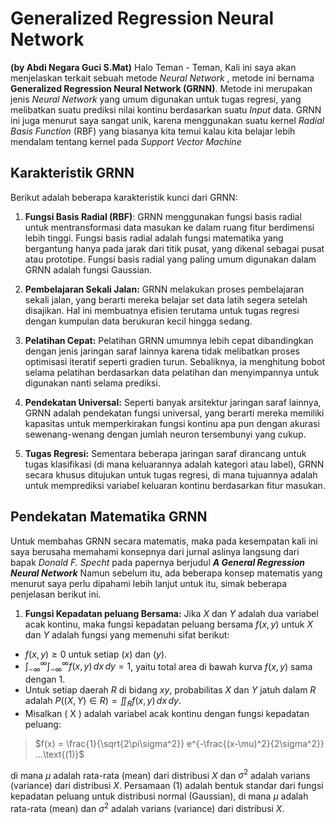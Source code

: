 # **Generalized Regression Neural Network**
**(by Abdi Negara Guci S.Mat)**
Halo Teman - Teman, Kali ini saya akan menjelaskan terkait sebuah metode *Neural Network* , metode ini bernama **Generalized Regression Neural Network (GRNN)**. Metode ini merupakan jenis *Neural Network* yang umum digunakan untuk tugas regresi, yang melibatkan suatu prediksi nilai kontinu berdasarkan suatu *Input* data. GRNN ini juga menurut saya sangat unik, karena menggunakan suatu kernel *Radial Basis Function* (RBF) yang biasanya kita temui kalau kita belajar lebih mendalam tentang kernel pada *Support Vector Machine*

## **Karakteristik GRNN**

Berikut adalah beberapa karakteristik kunci dari GRNN:

1. **Fungsi Basis Radial (RBF)**: GRNN menggunakan fungsi basis radial untuk mentransformasi data masukan ke dalam ruang fitur berdimensi lebih tinggi. Fungsi basis radial adalah fungsi matematika yang bergantung hanya pada jarak dari titik pusat, yang dikenal sebagai pusat atau prototipe. Fungsi basis radial yang paling umum digunakan dalam GRNN adalah fungsi Gaussian.

2. **Pembelajaran Sekali Jalan:** GRNN melakukan proses pembelajaran sekali jalan, yang berarti mereka belajar set data latih segera setelah disajikan. Hal ini membuatnya efisien terutama untuk tugas regresi dengan kumpulan data berukuran kecil hingga sedang.

3. **Pelatihan Cepat:** Pelatihan GRNN umumnya lebih cepat dibandingkan dengan jenis jaringan saraf lainnya karena tidak melibatkan proses optimisasi iteratif seperti gradien turun. Sebaliknya, ia menghitung bobot selama pelatihan berdasarkan data pelatihan dan menyimpannya untuk digunakan nanti selama prediksi.

4. **Pendekatan Universal:** Seperti banyak arsitektur jaringan saraf lainnya, GRNN adalah pendekatan fungsi universal, yang berarti mereka memiliki kapasitas untuk memperkirakan fungsi kontinu apa pun dengan akurasi sewenang-wenang dengan jumlah neuron tersembunyi yang cukup.

5. **Tugas Regresi:** Sementara beberapa jaringan saraf dirancang untuk tugas klasifikasi (di mana keluarannya adalah kategori atau label), GRNN secara khusus ditujukan untuk tugas regresi, di mana tujuannya adalah untuk memprediksi variabel keluaran kontinu berdasarkan fitur masukan.

## **Pendekatan Matematika GRNN**

Untuk membahas GRNN secara matematis, maka pada kesempatan kali ini saya berusaha memahami konsepnya dari jurnal aslinya langsung dari bapak *Donald F. Specht* pada papernya berjudul ***A General Regression Neural Network*** Namun sebelum itu, ada beberapa konsep matematis yang menurut saya perlu dipahami lebih lanjut untuk itu, simak beberapa penjelasan berikut ini.
 1. **Fungsi Kepadatan peluang Bersama:** Jika $X$ dan $Y$ adalah dua variabel acak kontinu, maka fungsi kepadatan peluang bersama $f(x,y)$ untuk $X$ dan $Y$ adalah fungsi yang memenuhi sifat berikut:
 *  $f(x,y) \geq 0$ untuk setiap $(x)$ dan $(y)$.
 *  $\int_{-\infty}^{\infty} \int_{-\infty}^{\infty} f(x, y) \, dx \, dy = 1$, yaitu total area di bawah kurva $f(x, y)$ sama dengan $1$.
 *  Untuk setiap daerah $R$ di bidang $xy$, probabilitas $X$ dan $Y$ jatuh dalam $R$ adalah $P((X,Y) \in R) = \iint_R f(x, y) \, dx \, dy$.
 * Misalkan \( X \) adalah variabel acak kontinu dengan fungsi kepadatan peluang:

 >  $f(x) = \frac{1}{\sqrt{2\pi\sigma^2}} e^{-\frac{(x-\mu)^2}{2\sigma^2}} ...\text{(1)}$

 di mana $\mu$ adalah rata-rata (mean) dari distribusi $X$ dan $\sigma^2$ adalah varians (variance) dari distribusi $X$. Persamaan $(1)$ adalah bentuk standar dari fungsi kepadatan peluang untuk distribusi normal (Gaussian), di mana $\mu$ adalah rata-rata (mean) dan $\sigma^2$ adalah varians (variance) dari distribusi $X$.






